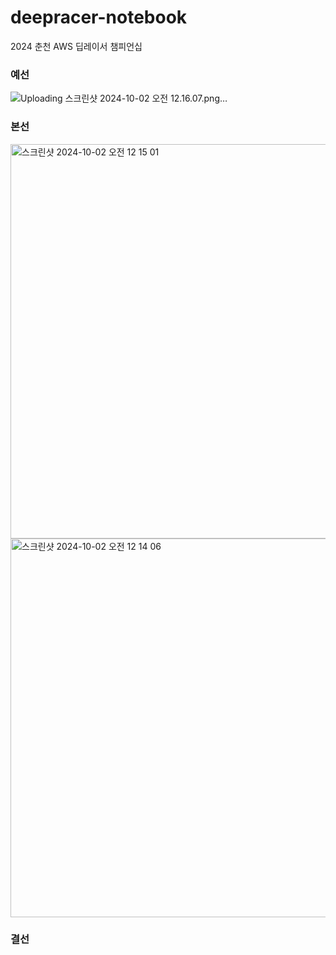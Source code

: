 # deepracer-notebook
2024 춘천 AWS 딥레이서 챔피언십


### 예선

![Uploading 스크린샷 2024-10-02 오전 12.16.07.png…]()


### 본선

<img width="631" alt="스크린샷 2024-10-02 오전 12 15 01" src="https://github.com/user-attachments/assets/0727f066-5df5-458a-9cf2-5df0ff0e7017">

<img width="606" alt="스크린샷 2024-10-02 오전 12 14 06" src="https://github.com/user-attachments/assets/070d625a-2570-464f-859b-816f276f63fe">

### 결선


